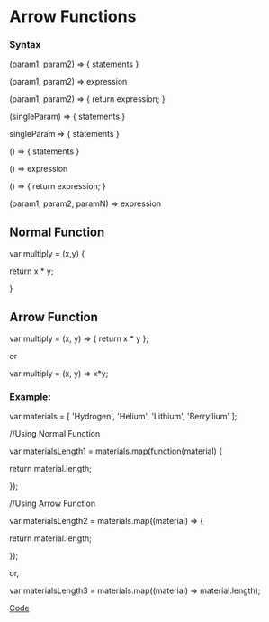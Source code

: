 # Arrow Functions

### Syntax

(param1, param2) ⇒ { statements }

(param1, param2) ⇒ expression

(param1, param2) ⇒ { return expression; }

(singleParam) ⇒ { statements }

singleParam ⇒ { statements }

() ⇒ { statements }

() ⇒ expression

() ⇒ { return expression; }

(param1, param2, paramN) ⇒ expression

## Normal Function

var multiply = (x,y) {

return x * y;

}

## Arrow Function

var multiply = (x, y) ⇒ { return x * y };

or

var multiply = (x, y) ⇒ x*y;

### Example:

var materials = [ 'Hydrogen', 'Helium', 'Lithium', 'Berryllium' ];

//Using Normal Function

var materialsLength1 = materials.map(function(material) {

return material.length;

});

//Using Arrow Function

var materialsLength2 = materials.map((material) ⇒ {

return material.length;

});

or,

var materialsLength3 = materials.map((material) ⇒ material.length);

[Code](Arrow%20Functions%20de3d4274323a4cc8b46644b1eb923aa6/Code%2099875fb2183a4bdea425e3cd23fd36e2.md)
